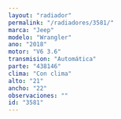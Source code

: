 ```yaml
---
layout: "radiador"
permalink: "/radiadores/3581/"
marca: "Jeep"
modelo: "Wrangler"
ano: "2018"
motor: "V6 3.6"
transmision: "Automática"
parte: "438146"
clima: "Con clima"
alto: "21"
ancho: "22"
observaciones: ""
id: "3581"
---
```


